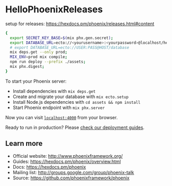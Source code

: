 # HelloPhoenixReleases

setup for releases:
https://hexdocs.pm/phoenix/releases.html#content

```bash
{
  export SECRET_KEY_BASE=$(mix phx.gen.secret);
  export DATABASE_URL=ecto://<yourusername>:<yourpassword>@localhost/hello_dev;
  # export DATABASE_URL=ecto://USER:PASS@HOST/database
  mix deps.get --only prod;
  MIX_ENV=prod mix compile;
  npm run deploy --prefix ./assets;
  mix phx.digest;
}
```

To start your Phoenix server:

  * Install dependencies with `mix deps.get`
  * Create and migrate your database with `mix ecto.setup`
  * Install Node.js dependencies with `cd assets && npm install`
  * Start Phoenix endpoint with `mix phx.server`

Now you can visit [`localhost:4000`](http://localhost:4000) from your browser.

Ready to run in production? Please [check our deployment guides](https://hexdocs.pm/phoenix/deployment.html).

## Learn more

  * Official website: http://www.phoenixframework.org/
  * Guides: https://hexdocs.pm/phoenix/overview.html
  * Docs: https://hexdocs.pm/phoenix
  * Mailing list: http://groups.google.com/group/phoenix-talk
  * Source: https://github.com/phoenixframework/phoenix
